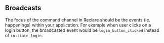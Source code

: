 ## Broadcasts

The focus of the command channel in Reclare should be the events (ie. happenings) within your application. For example when user clicks on a login button, the broadcasted event would be `login_button_clicked` instead of `initiate_login`. 